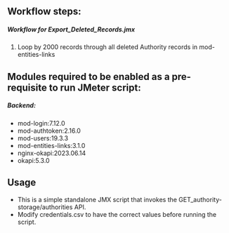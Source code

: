 ## Workflow steps:

##### Workflow for Export_Deleted_Records.jmx
1. Loop by 2000 records through all deleted Authority records in mod-entities-links


## Modules required to be enabled as a pre-requisite to run JMeter script:
##### Backend:
- mod-login:7.12.0
- mod-authtoken:2.16.0
- mod-users:19.3.3
- mod-entities-links:3.1.0
- nginx-okapi:2023.06.14
- okapi:5.3.0



## Usage
- This is a simple standalone JMX script that invokes the GET_authority-storage/authorities API. 
- Modify credentials.csv to have the correct values before running the script.

